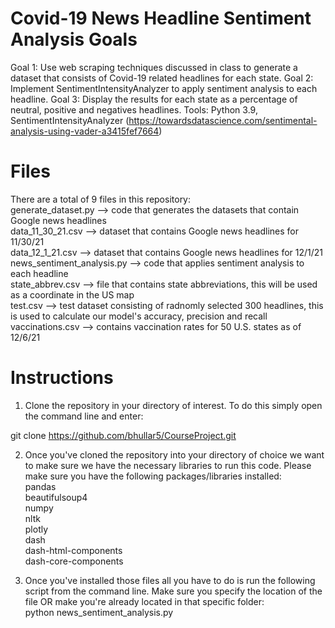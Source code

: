 # Covid-19 News Headline Sentiment Analysis Goals

Goal 1: Use web scraping techniques discussed in class to generate a dataset that consists of Covid-19 related headlines for each state.
Goal 2: Implement SentimentIntensityAnalyzer to apply sentiment analysis to each headline.
Goal 3: Display the results for each state as a percentage of neutral, positive and negatives headlines.
Tools: Python 3.9, SentimentIntensityAnalyzer (https://towardsdatascience.com/sentimental-analysis-using-vader-a3415fef7664) 

# Files

There are a total of 9 files in this repository:  <br/>
  generate_dataset.py --> code that generates the datasets that contain Google news headlines <br/>
  data_11_30_21.csv  --> dataset that contains Google news headlines for 11/30/21  <br/>
  data_12_1_21.csv --> dataset that contains Google news headlines for 12/1/21  <br/>
  news_sentiment_analysis.py --> code that applies sentiment analysis to each headline  <br/>
  state_abbrev.csv --> file that contains state abbreviations, this will be used as a coordinate in the US map   <br/>
  test.csv --> test dataset consisting of radnomly selected 300 headlines, this is used to calculate our model's accuracy, precision and recall  <br/>
  vaccinations.csv --> contains vaccination rates for 50 U.S. states as of 12/6/21 <br/>
  
# Instructions 

1. Clone the repository in your directory of interest. To do this simply open the command line and enter:

 git clone https://github.com/bhullar5/CourseProject.git 
 
2. Once you've cloned the repository into your directory of choice we want to make sure we have the necessary libraries to run this code. Please make sure you have the following packages/libraries installed:\
pandas\
beautifulsoup4\
numpy\
nltk\
plotly\
dash  \
dash-html-components\
dash-core-components

3. Once you've installed those files all you have to do is run the following script from the command line. Make sure you specify the location of the file OR make you're already located in that specific folder: \
python news_sentiment_analysis.py
